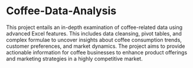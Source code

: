 # Coffee-Data-Analysis
This project entails an in-depth examination of coffee-related data using advanced Excel features. This includes data cleansing, pivot tables, and complex formulae to uncover insights about coffee consumption trends, customer preferences, and market dynamics. The project aims to provide actionable information for coffee businesses to enhance product offerings and marketing strategies in a highly competitive market.
